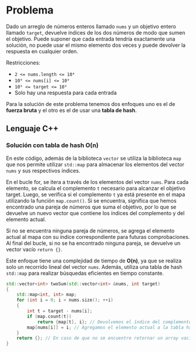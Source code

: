 # Problema

Dado un arreglo de números enteros llamado `nums` y un objetivo entero llamado `target`, devuelve índices de los dos números de modo que sumen el objetivo.
Puede suponer que cada entrada tendría exactamente una solución, no puede usar el mismo elemento dos veces y puede devolver la respuesta en cualquier orden.

Restricciones:
- `2 <= nums.length <= 10⁴`
- `10⁹ <= nums[i] <= 10⁹`
- `10⁹ <= target <= 10⁹`
- Solo hay una respuesta para cada entrada

Para la solución de este problema tenemos dos enfoques uno es el de **fuerza bruta** y el otro es el de usar una **tabla de hash**.

## Lenguaje C++

### Solución con tabla de hash O(n)

En este código, además de la biblioteca `vector` se utiliza la biblioteca `map` que nos permite utilizar `std::map` para almacenar los elementos del vector `nums` y sus respectivos índices.

En el bucle for, se itera a través de los elementos del vector `nums`. Para cada elemento, se calcula el complemento `t` necesario para alcanzar el objetivo target. Luego, se verifica si el complemento `t` ya está presente en el mapa utilizando la función `map.count()`. Si se encuentra, significa que hemos encontrado una pareja de números que suma el objetivo, por lo que se devuelve un nuevo vector que contiene los índices del complemento y del elemento actual.

Si no se encuentra ninguna pareja de números, se agrega el elemento actual al mapa con su índice correspondiente para futuras comprobaciones. Al final del bucle, si no se ha encontrado ninguna pareja, se devuelve un vector vacío `return {}`.

Este enfoque tiene una complejidad de tiempo de **O(n)**, ya que se realiza solo un recorrido lineal del vector `nums`. Además, utiliza una tabla de hash `std::map` para realizar búsquedas eficientes en tiempo constante.

```cpp
std::vector<int> twoSum(std::vector<int> &nums, int target)
{
    std::map<int, int> map;
    for (int i = 0; i < nums.size(); ++i)
    {
        int t = target - nums[i];
        if (map.count(t))
            return {map[t], i}; // Devolvemos el índice del complemento y el índice actual
        map[nums[i]] = i; // Agregamos el elemento actual a la tabla hash
    }
    return {}; // En caso de que no se encuentre retornar un array vacío
}
```
